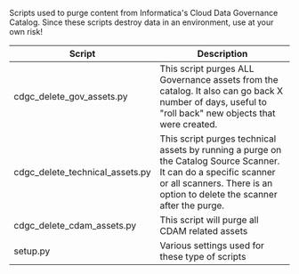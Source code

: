 Scripts used to purge content from Informatica's Cloud Data Governance Catalog. Since these scripts destroy data in an environment, use at your own risk! 

| Script                          | Description                                                                                                                                                                                   |
|---------------------------------|-----------------------------------------------------------------------------------------------------------------------------------------------------------------------------------------------|
| cdgc_delete_gov_assets.py       | This script purges ALL Governance assets from the catalog. It also can go back X number of days, useful to "roll back" new objects that were created.                                         |
| cdgc_delete_technical_assets.py | This script purges technical assets by running a purge on the Catalog Source Scanner. It can do a specific scanner or all scanners. There is an option to delete the scanner after the purge. |
| cdgc_delete_cdam_assets.py      | This script will purge all CDAM related assets                                                                                                                                                |
| setup.py                        | Various settings used for these type of scripts                                                                                                                                               |
